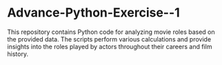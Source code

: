 # Advance-Python-Exercise--1
This repository contains Python code for analyzing movie roles based on the provided data. The scripts perform various calculations and provide insights into the roles played by actors throughout their careers and film history.
